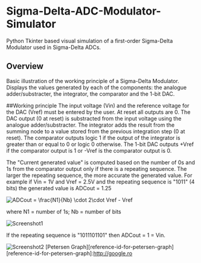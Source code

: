 # Sigma-Delta-ADC-Modulator-Simulator
Python Tkinter based visual simulation of a first-order Sigma-Delta Modulator used in Sigma-Delta ADCs.

## Overview
Basic illustration of the working principle of a Sigma-Delta Modulator.
Displays the values generated by each of the components: the analogue adder/substracter, the integrator, the comparator and the 1-bit DAC.

##Working principle
The input voltage (Vin) and the reference voltage for the DAC (Vref) must be entered by the user.
At reset all outputs are 0.
The DAC output (0 at reset) is substracted from the input voltage using the analogue adder/substracter.
The integrator adds the result from the summing node to a value stored from the previous integration step (0 at reset).
The comparator outputs logic 1 if the output of the integrator is greater than or equal to 0 or logic 0 otherwise.
The 1-bit DAC outputs +Vref if the comparator output is 1 or -Vref is the comparator output is 0.

The "Current generated value" is computed based on the number of 0s and 1s from the comparator output only if there is a repeating sequence. The larger the repeating sequence, the more accurate the generated value.
For example if Vin = 1V and Vref = 2.5V and the repeating sequence is "1011" (4 bits) the generated value is ADCout = 1.25

<img src="https://latex.codecogs.com/gif.latex?ADCout&space;=&space;\frac{N1}{Nb}&space;\cdot&space;2\cdot&space;Vref&space;-&space;Vref" title="ADCout = \frac{N1}{Nb} \cdot 2\cdot Vref - Vref" />

where N1 = number of 1s; Nb = number of bits

![Screenshot1](/../screenshots/adc1.JPG?raw=true "")

If the repeating sequence is "1011101101" then ADCout = 1 = Vin.

![Screenshot2](/../screenshots/adc2.JPG?raw=true "")
[Petersen Graph][reference-id-for-petersen-graph]
[reference-id-for-petersen-graph]:http://google.ro

